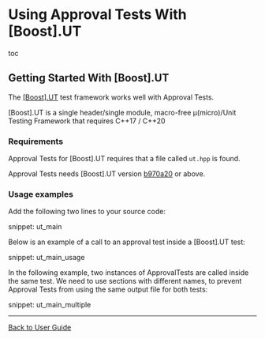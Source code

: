<a id="top"></a>

# Using Approval Tests With \[Boost\].UT


toc


## Getting Started With \[Boost\].UT

The [\[Boost\].UT](https://github.com/boost-experimental/ut) test framework works well with Approval Tests.

\[Boost\].UT is a single header/single module, macro-free μ(micro)/Unit Testing Framework that requires C++17 / C++20

### Requirements

Approval Tests for \[Boost\].UT requires that a file called `ut.hpp` is found.

Approval Tests needs \[Boost\].UT version [b970a20](https://github.com/boost-experimental/ut/commit/b970a201aa88f087a997eed05bc4c1aae3592cd3) or above.

### Usage examples

Add the following two lines to your source code:

snippet: ut_main

Below is an example of a call to an approval test inside a \[Boost\].UT test:

snippet: ut_main_usage

In the following example, two instances of ApprovalTests are called inside the same test. We need to use sections with different names, to prevent Approval Tests from using the same output file for both tests:

snippet: ut_main_multiple

---

[Back to User Guide](/doc/README.md#top)
